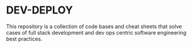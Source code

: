 # DEV-DEPLOY
This repository is a collection of code bases and cheat sheets that solve cases of full stack development and dev ops centric software engineering best practices.
